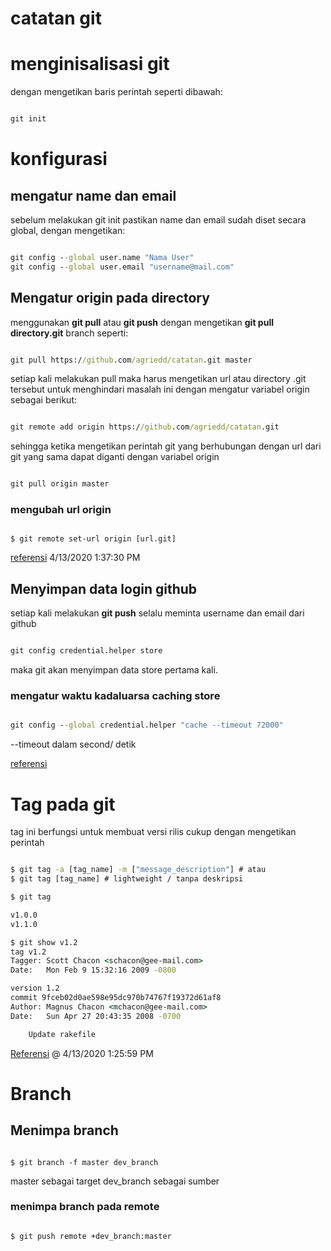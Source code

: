# catatan git

# menginisalisasi git

dengan mengetikan baris perintah seperti dibawah:

```cmd

git init

```

# konfigurasi

## mengatur name dan email

sebelum melakukan git init pastikan name dan email sudah diset secara global, dengan mengetikan:

```cmd

git config --global user.name "Nama User"
git config --global user.email "username@mail.com"

```

## Mengatur origin pada directory

menggunakan __git pull__ atau __git push__ dengan mengetikan __git pull directory.git__ branch seperti:

```cmd

git pull https://github.com/agriedd/catatan.git master

```

setiap kali melakukan pull maka harus mengetikan url atau directory .git tersebut
untuk menghindari masalah ini dengan mengatur variabel origin sebagai berikut:

```cmd

git remote add origin https://github.com/agriedd/catatan.git

```

sehingga ketika mengetikan perintah git yang berhubungan dengan url dari git yang sama dapat diganti dengan
variabel origin

```cmd

git pull origin master

```

### mengubah url origin

```cli

$ git remote set-url origin [url.git]

```

[referensi](https://stackoverflow.com/questions/2432764/how-to-change-the-uri-url-for-a-remote-git-repository) 4/13/2020 1:37:30 PM




## Menyimpan data login github

setiap kali melakukan __git push__ selalu meminta username dan email dari github

```cmd

git config credential.helper store

```

maka git akan menyimpan data store pertama kali.

### mengatur waktu kadaluarsa caching store

```cmd

git config --global credential.helper "cache --timeout 72000"

```

--timeout dalam second/ detik

[referensi](https://stackoverflow.com/questions/11403407/git-asks-for-username-every-time-i-push)

# Tag pada git

tag ini berfungsi untuk membuat versi rilis
cukup dengan mengetikan perintah

```cmd

$ git tag -a [tag_name] -m ["message_description"] # atau
$ git tag [tag_name] # lightweight / tanpa deskripsi

$ git tag

v1.0.0
v1.1.0

$ git show v1.2
tag v1.2
Tagger: Scott Chacon <schacon@gee-mail.com>
Date:   Mon Feb 9 15:32:16 2009 -0800

version 1.2
commit 9fceb02d0ae598e95dc970b74767f19372d61af8
Author: Magnus Chacon <mchacon@gee-mail.com>
Date:   Sun Apr 27 20:43:35 2008 -0700

    Update rakefile

```

[Referensi](https://git-scm.com/book/en/v2/Git-Basics-Tagging) @ 4/13/2020 1:25:59 PM


# Branch

## Menimpa branch

```cli

$ git branch -f master dev_branch

```

master sebagai target
dev_branch sebagai sumber

### menimpa branch pada remote

```cli

$ git push remote +dev_branch:master

```

